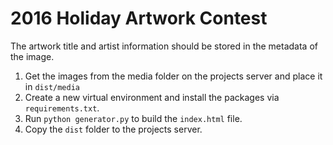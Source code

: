 # 2016 Holiday Artwork Contest

The artwork title and artist information should be stored in the metadata of the image.


1. Get the images from the media folder on the projects server and place it in `dist/media`
2. Create a new virtual environment and install the packages via `requirements.txt`.
3. Run `python generator.py` to build the `index.html` file.
4. Copy the `dist` folder to the projects server.